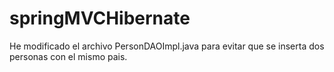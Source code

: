 # springMVCHibernate

He modificado el archivo PersonDAOImpl.java para evitar que se inserta dos personas con el mismo pais.
